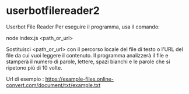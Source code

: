 # userbotfilereader2
Userbot File Reader
Per eseguire il programma, usa il comando:

node index.js <path_or_url>

Sostituisci <path_or_url> con il percorso locale del file di testo o l'URL del file da cui vuoi leggere il contenuto. Il programma analizzerà il file e stamperà il numero di parole, lettere, spazi bianchi e le parole che si ripetono più di 10 volte.

Url di esempio : https://example-files.online-convert.com/document/txt/example.txt